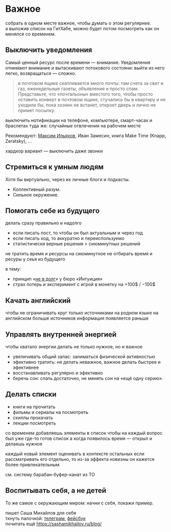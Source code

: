 # Важное

собрать в одном месте важное, чтобы думать о этом регулярнее.  
а выложив список на ГитХабе, можно будет потом посмотреть как он менялся со временем.  

#####

## Выключить уведомления
Самый ценный ресурс после времени — внимание. Уведомления отнимают внимание и вытаскивают потокового состояни: выйти из него легко, возвращаться — сложно.

> в почтовом ящике скапливается много почты: там счета за свет и газ, еженедельные газеты, объявления и просто спам. Представьте, что «почтальоны» вместого того, чтобы просто оставить конверт в почтовом ящике, стучались бы в квартиру и не уходили бы, пока хозяин не встанет, откроет дверь и лично не примет посылку.

выключить нотификации на телефоне, компьютере, смарт-часах и браслетах
туда же: случайные отвлечения на рабочем месте

Рекомендуют: [Максим Ильяхов](http://maximilyahov.ru/blog/all/azino-azino/), Иван Замесин, книга Make Time (Knapp, Zeratsky), …

хардкор вариант — выключить даже звонки

## Стремиться к умным людям

Хотя бы виртуально, через их личные блоги и подкасты.
- Коллективный разум.
- Сильное окружение.

## Помогать себе из будущего
делать сразу правильно и надолго 
- если писать пост, то чтобы он был актуальным и через год
- если писать код, то аккуратно и переиспользуемо
- статистически верные решения > сиюминутных решений

не тратить время и ресурсы на сиюминутное
не отбирать время и ресуры у сеья из будущего

в тему:
- принцип «[не в долг](https://intuition.team/method/debt)» у бюро «Интуиция»
- страх потерь и эксперимент с игрой в монетку на +100$ / −100$


## Качать английский
чтобы не ограничивать круг только источниками на родном языке
на английском больше источников
информация появляется раньше

## Управлять внутренней энергией 
чтобы хватало энергии делать не только нужное, но и важное
- увеличивать общий запас: заниматься физической активностью
- эфективно тратить: не делать неважное, важное делать быстрее и эфективнее
- восстанавливать регулярно и эфективно 
- беречь сон: спать достаточно, не менять сон на «ещё одну серию».

## Делать списки 
- книги на прочитать
- фильмы и сериалы на посмотреть
- скиллы прокачать
- лекции посмотреть

со временем добавляешь элементы в список
чтобы на каждый вопрос был уже где-то готов список
а когда появилось время — открыл и делаешь нужное

каждый новый элемент оценивать в контексте остальных
если рассматривать его отдельно, то из-за эффекта новизны он кажется более привлекательным

см. систему барабан-буфер-канат из ТО

## Воспитывать себя, а не детей
То же самое с окружающим миром: начни с себя, покажи пример.


  



  


  
пишет Саша Михайлов для себя  
ткнуть палочкой: [телеграм](t.me/SashaMikhailov), [фейсбук](https://www.fb.com/sashamikhailovru)  
почитать ещё https://sashamikhailov.ru/blog/   
